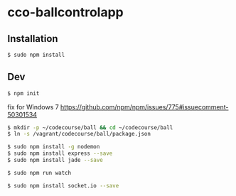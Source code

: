 # cco-ballcontrolapp

## Installation

```bash
$ sudo npm install
```

## Dev

```bash
$ npm init
```

fix for Windows 7 https://github.com/npm/npm/issues/775#issuecomment-50301534
```bash
$ mkdir -p ~/codecourse/ball && cd ~/codecourse/ball 
$ ln -s /vagrant/codecourse/ball/package.json
```

```bash
$ sudo npm install -g nodemon
$ sudo npm install express --save
$ sudo npm install jade --save
```

```bash
$ sudo npm run watch
```

```bash
$ sudo npm install socket.io --save
```